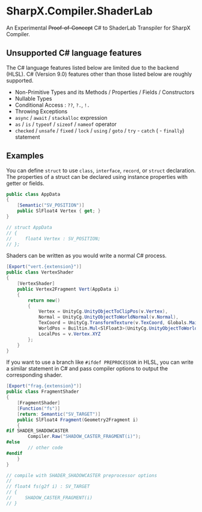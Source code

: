 # SharpX.Compiler.ShaderLab

An Experimental ~~Proof-of-Concept~~ C# to ShaderLab Transpiler for SharpX Compiler.

## **Un**supported C# language features

The C# language features listed below are limited due to the backend (HLSL).
C# (Version 9.0) features other than those listed below are roughly supported.

- Non-Primitive Types and its Methods / Properties / Fields / Constructors
- Nullable Types
- Conditional Access : `??`, `?.`, `!.`
- Throwing Exceptions
- `async` / `await` / `stackalloc` expression
- `as` / `is` / `typeof` / `sizeof` / `nameof` operator
- `checked` / `unsafe` / `fixed` / `lock` / `using` / `goto` / `try` - `catch` ( - `finally`) statement

## Examples

You can define `struct` to use `class`, `interface`, `record`, or `struct` declaration.
The properties of a struct can be declared using instance properties with getter or fields.

```csharp
public class AppData
{
    [Semantic("SV_POSITION")]
    public SlFloat4 Vertex { get; }
}

// struct AppData
// {
//     float4 Vertex : SV_POSITION;
// };
```

Shaders can be written as you would write a normal C# process.

```csharp
[Export("vert.{extension}")]
public class VertexShader
{
    [VertexShader]
    public Vertex2Fragment Vert(AppData i)
    {
        return new()
        {
            Vertex = UnityCg.UnityObjectToClipPos(v.Vertex),
            Normal = UnityCg.UnityObjectToWorldNormal(v.Normal),
            TexCoord = UnityCg.TransformTexture(v.TexCoord, Globals.MainTexture),
            WorldPos = Builtin.Mul<SlFloat3>(UnityCg.UnityObjectToWorld, v.Vertex),
            LocalPos = v.Vertex.XYZ
        };
    }
}
```

If you want to use a branch like `#ifdef PREPROCESSOR` in HLSL, you can write a similar statement in C# and pass compiler options to output the corresponding shader.

```csharp
[Export("frag.{extension}")]
public class FragmentShader
{
    [FragmentShader]
    [Function("fs")]
    [return: Semantic("SV_TARGET")]
    public SlFloat4 Fragment(Geometry2Fragment i)
    {
#if SHADER_SHADOWCASTER
        Compiler.Raw("SHADOW_CASTER_FRAGMENT(i)");
#else
        // other code
#endif
    }
}

// compile with SHADER_SHADOWCASTER preprocessor options
//
// float4 fs(g2f i) : SV_TARGET
// {
//     SHADOW_CASTER_FRAGMENT(i)
// }
```
